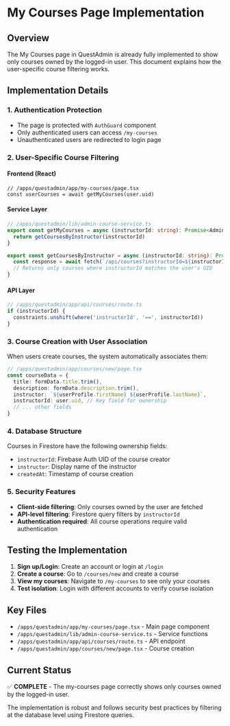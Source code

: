 # My Courses Page Implementation

## Overview
The My Courses page in QuestAdmin is already fully implemented to show only courses owned by the logged-in user. This document explains how the user-specific course filtering works.

## Implementation Details

### 1. Authentication Protection
- The page is protected with `AuthGuard` component
- Only authenticated users can access `/my-courses`
- Unauthenticated users are redirected to login page

### 2. User-Specific Course Filtering

#### Frontend (React)
```tsx
// /apps/questadmin/app/my-courses/page.tsx
const userCourses = await getMyCourses(user.uid)
```

#### Service Layer
```typescript
// /apps/questadmin/lib/admin-course-service.ts
export const getMyCourses = async (instructorId: string): Promise<AdminCourse[]> => {
  return getCoursesByInstructor(instructorId)
}

export const getCoursesByInstructor = async (instructorId: string): Promise<AdminCourse[]> => {
  const response = await fetch(`/api/courses?instructorId=${instructorId}`)
  // Returns only courses where instructorId matches the user's UID
}
```

#### API Layer
```typescript
// /apps/questadmin/app/api/courses/route.ts
if (instructorId) {
  constraints.unshift(where('instructorId', '==', instructorId))
}
```

### 3. Course Creation with User Association

When users create courses, the system automatically associates them:

```typescript
// /apps/questadmin/app/courses/new/page.tsx
const courseData = {
  title: formData.title.trim(),
  description: formData.description.trim(),
  instructor: `${userProfile.firstName} ${userProfile.lastName}`,
  instructorId: user.uid, // Key field for ownership
  // ... other fields
}
```

### 4. Database Structure

Courses in Firestore have the following ownership fields:
- `instructorId`: Firebase Auth UID of the course creator
- `instructor`: Display name of the instructor
- `createdAt`: Timestamp of course creation

### 5. Security Features

- **Client-side filtering**: Only courses owned by the user are fetched
- **API-level filtering**: Firestore query filters by `instructorId`
- **Authentication required**: All course operations require valid authentication

## Testing the Implementation

1. **Sign up/Login**: Create an account or login at `/login`
2. **Create a course**: Go to `/courses/new` and create a course
3. **View my courses**: Navigate to `/my-courses` to see only your courses
4. **Test isolation**: Login with different accounts to verify course isolation

## Key Files

- `/apps/questadmin/app/my-courses/page.tsx` - Main page component
- `/apps/questadmin/lib/admin-course-service.ts` - Service functions
- `/apps/questadmin/app/api/courses/route.ts` - API endpoint
- `/apps/questadmin/app/courses/new/page.tsx` - Course creation

## Current Status

✅ **COMPLETE** - The my-courses page correctly shows only courses owned by the logged-in user.

The implementation is robust and follows security best practices by filtering at the database level using Firestore queries.
